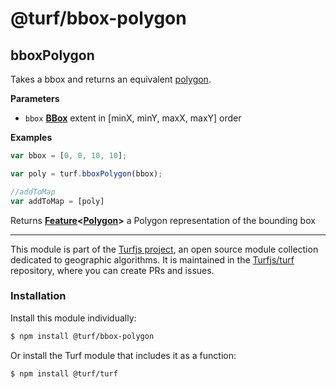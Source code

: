 # @turf/bbox-polygon

<!-- Generated by documentation.js. Update this documentation by updating the source code. -->

## bboxPolygon

Takes a bbox and returns an equivalent [polygon](https://tools.ietf.org/html/rfc7946#section-3.1.6).

**Parameters**

-   `bbox` **[BBox](https://tools.ietf.org/html/rfc7946#section-5)** extent in [minX, minY, maxX, maxY] order

**Examples**

```javascript
var bbox = [0, 0, 10, 10];

var poly = turf.bboxPolygon(bbox);

//addToMap
var addToMap = [poly]
```

Returns **[Feature](https://tools.ietf.org/html/rfc7946#section-3.2)&lt;[Polygon](https://tools.ietf.org/html/rfc7946#section-3.1.6)>** a Polygon representation of the bounding box

<!-- This file is automatically generated. Please don't edit it directly:
if you find an error, edit the source file (likely index.js), and re-run
./scripts/generate-readmes in the turf project. -->

---

This module is part of the [Turfjs project](http://turfjs.org/), an open source
module collection dedicated to geographic algorithms. It is maintained in the
[Turfjs/turf](https://github.com/Turfjs/turf) repository, where you can create
PRs and issues.

### Installation

Install this module individually:

```sh
$ npm install @turf/bbox-polygon
```

Or install the Turf module that includes it as a function:

```sh
$ npm install @turf/turf
```
